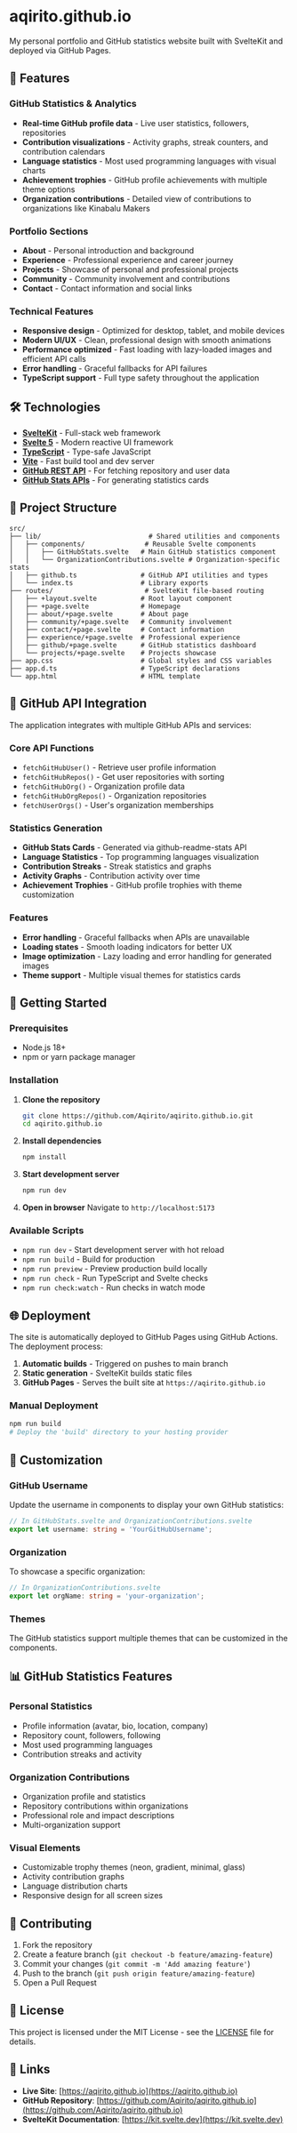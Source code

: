 # aqirito.github.io

My personal portfolio and GitHub statistics website built with SvelteKit and deployed via GitHub Pages.

## 🚀 Features

### GitHub Statistics & Analytics
- **Real-time GitHub profile data** - Live user statistics, followers, repositories
- **Contribution visualizations** - Activity graphs, streak counters, and contribution calendars
- **Language statistics** - Most used programming languages with visual charts
- **Achievement trophies** - GitHub profile achievements with multiple theme options
- **Organization contributions** - Detailed view of contributions to organizations like Kinabalu Makers

### Portfolio Sections
- **About** - Personal introduction and background
- **Experience** - Professional experience and career journey
- **Projects** - Showcase of personal and professional projects
- **Community** - Community involvement and contributions
- **Contact** - Contact information and social links

### Technical Features
- **Responsive design** - Optimized for desktop, tablet, and mobile devices
- **Modern UI/UX** - Clean, professional design with smooth animations
- **Performance optimized** - Fast loading with lazy-loaded images and efficient API calls
- **Error handling** - Graceful fallbacks for API failures
- **TypeScript support** - Full type safety throughout the application

## 🛠️ Technologies

- **[SvelteKit](https://kit.svelte.dev/)** - Full-stack web framework
- **[Svelte 5](https://svelte.dev/)** - Modern reactive UI framework
- **[TypeScript](https://www.typescriptlang.org/)** - Type-safe JavaScript
- **[Vite](https://vitejs.dev/)** - Fast build tool and dev server
- **[GitHub REST API](https://docs.github.com/en/rest)** - For fetching repository and user data
- **[GitHub Stats APIs](https://github.com/anuraghazra/github-readme-stats)** - For generating statistics cards

## 📁 Project Structure

```
src/
├── lib/                           # Shared utilities and components
│   ├── components/               # Reusable Svelte components
│   │   ├── GitHubStats.svelte   # Main GitHub statistics component
│   │   └── OrganizationContributions.svelte # Organization-specific stats
│   ├── github.ts                # GitHub API utilities and types
│   └── index.ts                 # Library exports
├── routes/                       # SvelteKit file-based routing
│   ├── +layout.svelte           # Root layout component
│   ├── +page.svelte             # Homepage
│   ├── about/+page.svelte       # About page
│   ├── community/+page.svelte   # Community involvement
│   ├── contact/+page.svelte     # Contact information
│   ├── experience/+page.svelte  # Professional experience
│   ├── github/+page.svelte      # GitHub statistics dashboard
│   └── projects/+page.svelte    # Projects showcase
├── app.css                      # Global styles and CSS variables
├── app.d.ts                     # TypeScript declarations
└── app.html                     # HTML template
```

## 🔧 GitHub API Integration

The application integrates with multiple GitHub APIs and services:

### Core API Functions
- `fetchGitHubUser()` - Retrieve user profile information
- `fetchGitHubRepos()` - Get user repositories with sorting
- `fetchGitHubOrg()` - Organization profile data
- `fetchGitHubOrgRepos()` - Organization repositories
- `fetchUserOrgs()` - User's organization memberships

### Statistics Generation
- **GitHub Stats Cards** - Generated via github-readme-stats API
- **Language Statistics** - Top programming languages visualization
- **Contribution Streaks** - Streak statistics and graphs
- **Activity Graphs** - Contribution activity over time
- **Achievement Trophies** - GitHub profile trophies with theme customization

### Features
- **Error handling** - Graceful fallbacks when APIs are unavailable
- **Loading states** - Smooth loading indicators for better UX
- **Image optimization** - Lazy loading and error handling for generated images
- **Theme support** - Multiple visual themes for statistics cards

## 🚀 Getting Started

### Prerequisites
- Node.js 18+ 
- npm or yarn package manager

### Installation

1. **Clone the repository**
   ```bash
   git clone https://github.com/Aqirito/aqirito.github.io.git
   cd aqirito.github.io
   ```

2. **Install dependencies**
   ```bash
   npm install
   ```

3. **Start development server**
   ```bash
   npm run dev
   ```

4. **Open in browser**
   Navigate to `http://localhost:5173`

### Available Scripts

- `npm run dev` - Start development server with hot reload
- `npm run build` - Build for production
- `npm run preview` - Preview production build locally
- `npm run check` - Run TypeScript and Svelte checks
- `npm run check:watch` - Run checks in watch mode

## 🌐 Deployment

The site is automatically deployed to GitHub Pages using GitHub Actions. The deployment process:

1. **Automatic builds** - Triggered on pushes to main branch
2. **Static generation** - SvelteKit builds static files
3. **GitHub Pages** - Serves the built site at `https://aqirito.github.io`

### Manual Deployment
```bash
npm run build
# Deploy the 'build' directory to your hosting provider
```

## 🎨 Customization

### GitHub Username
Update the username in components to display your own GitHub statistics:
```typescript
// In GitHubStats.svelte and OrganizationContributions.svelte
export let username: string = 'YourGitHubUsername';
```

### Organization
To showcase a specific organization:
```typescript
// In OrganizationContributions.svelte
export let orgName: string = 'your-organization';
```

### Themes
The GitHub statistics support multiple themes that can be customized in the components.

## 📊 GitHub Statistics Features

### Personal Statistics
- Profile information (avatar, bio, location, company)
- Repository count, followers, following
- Most used programming languages
- Contribution streaks and activity

### Organization Contributions
- Organization profile and statistics
- Repository contributions within organizations
- Professional role and impact descriptions
- Multi-organization support

### Visual Elements
- Customizable trophy themes (neon, gradient, minimal, glass)
- Activity contribution graphs
- Language distribution charts
- Responsive design for all screen sizes

## 🤝 Contributing

1. Fork the repository
2. Create a feature branch (`git checkout -b feature/amazing-feature`)
3. Commit your changes (`git commit -m 'Add amazing feature'`)
4. Push to the branch (`git push origin feature/amazing-feature`)
5. Open a Pull Request

## 📄 License

This project is licensed under the MIT License - see the [LICENSE](LICENSE) file for details.

## 🔗 Links

- **Live Site**: [https://aqirito.github.io](https://aqirito.github.io)
- **GitHub Repository**: [https://github.com/Aqirito/aqirito.github.io](https://github.com/Aqirito/aqirito.github.io)
- **SvelteKit Documentation**: [https://kit.svelte.dev](https://kit.svelte.dev)
